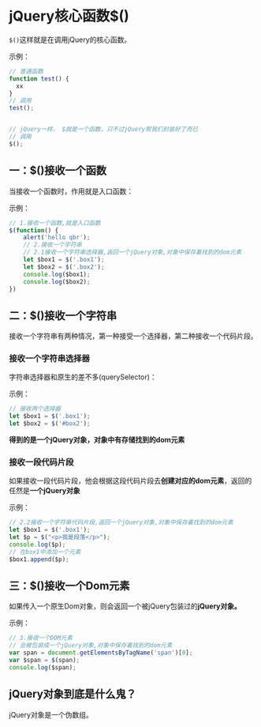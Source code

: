 # jQuery核心函数$()

`$()`这样就是在调用jQuery的核心函数。

示例：

```js
// 普通函数
function test() {
  xx
}
// 调用
test();


// jQuery一样， $就是一个函数，只不过jQuery帮我们封装好了而已
// 调用
$();
```



## 一：$()接收一个函数

当接收一个函数时，作用就是入口函数：

示例：

```js
// 1.接收一个函数,就是入口函数
$(function() {
    alert('hello qbr');
    // 2.接收一个字符串
    // 2.1接收一个字符串选择器,返回一个jQuery对象,对象中保存着找到的dom元素
    let $box1 = $('.box1');
    let $box2 = $('.box2');
    console.log($box1);
    console.log($box2);
})
```



## 二：$()接收一个字符串

接收一个字符串有两种情况，第一种接受一个选择器，第二种接收一个代码片段。



### 接收一个字符串选择器

字符串选择器和原生的差不多(querySelector)：

示例：

```js
// 接收两个选择器
let $box1 = $('.box1');
let $box2 = $('#box2');
```

**得到的是一个jQuery对象，对象中有存储找到的dom元素**





### 接收一段代码片段

如果接收一段代码片段，他会根据这段代码片段去**创建对应的dom元素**，返回的任然是**一个jQuery对象**

示例：

```js
// 2.2接收一个字符串代码片段,返回一个jQuery对象,对象中保存着找到的dom元素
let $box1 = $('.box1');
let $p = $("<p>我是段落</p>");
console.log($p);
// 在box1中添加一个元素
$box1.append($p);
```





## 三：$()接收一个Dom元素

如果传入一个原生Dom对象，则会返回一个被jQuery包装过的**jQuery对象。**

示例：

```js
// 3.接收一个DOM元素
// 会被包装成一个jQuery对象,对象中保存着找到的dom元素
var span = document.getElementsByTagName('span')[0];
var $span = $(span);
console.log($span);
```





## jQuery对象到底是什么鬼？

jQuery对象是一个伪数组。